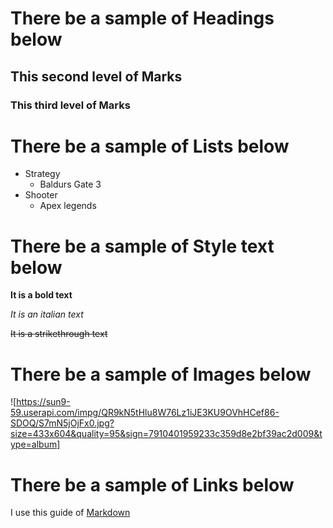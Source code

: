 # There be a sample of Headings below
## This second level of Marks
### This third level of Marks
# There be a sample of Lists below
- Strategy 
  - Baldurs Gate 3
- Shooter
  - Apex legends
# There be a sample of Style text below
**It is a bold text** 

*It is an italian text* 

~~It is a strikethrough text~~
# There be a sample of Images below
![https://sun9-59.userapi.com/impg/QR9kN5tHlu8W76Lz1iJE3KU9OVhHCef86-SDOQ/S7mN5jOjFx0.jpg?size=433x604&quality=95&sign=7910401959233c359d8e2bf39ac2d009&type=album]
# There be a sample of Links below
I use this guide of [Markdown](https://docs.github.com/ru/get-started/writing-on-github/getting-started-with-writing-and-formatting-on-github/basic-writing-and-formatting-syntax#links)